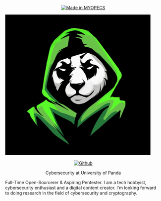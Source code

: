 <p align="center">
<a href="https://github.com/mrp4nda1337/"><img title="Made in MYOPECS" src="https://img.shields.io/badge/MADE%20IN-MYOPECS-SCRIPT?colorA=%23ff8100&colorB=%23017e40&colorC=%23ff0000&style=for-the-badge"></a>

![Mrpanda](https://github.com/MrP4nda1337/MrP4nda/blob/main/mrpanda.jpg)
<p align="center">
  <a href="https://github.com/mrp4nda1337/"><img title="Github" src="https://img.shields.io/badge/MYOPECS-MrPanda-brightgreen?style=for-the-badge&logo=github"></a><br>

<p align="center">
Cybersecurity at University of Panda 

Full-Time Open-Sourcerer & Aspiring Pentester.
I am a tech hobbyist, cybersecurity enthusiast and a digital content creator.
I'm looking forward to doing research in the field of cybersecurity and cryptography.
</p>
